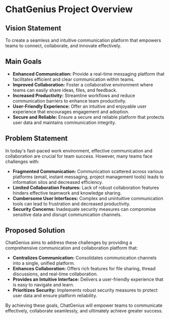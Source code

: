 # ChatGenius Project Overview

## Vision Statement

To create a seamless and intuitive communication platform that empowers teams to connect, collaborate, and innovate effectively.

## Main Goals

*   **Enhanced Communication:** Provide a real-time messaging platform that facilitates efficient and clear communication within teams.
*   **Improved Collaboration:** Foster a collaborative environment where teams can easily share ideas, files, and feedback.
*   **Increased Productivity:** Streamline workflows and reduce communication barriers to enhance team productivity.
*   **User-Friendly Experience:** Offer an intuitive and enjoyable user experience that encourages engagement and adoption.
*   **Secure and Reliable:** Ensure a secure and reliable platform that protects user data and maintains communication integrity.

## Problem Statement

In today's fast-paced work environment, effective communication and collaboration are crucial for team success. However, many teams face challenges with:

*   **Fragmented Communication:** Communication scattered across various platforms (email, instant messaging, project management tools) leads to information silos and decreased efficiency.
*   **Limited Collaboration Features:** Lack of robust collaboration features hinders effective teamwork and knowledge sharing.
*   **Cumbersome User Interfaces:** Complex and unintuitive communication tools can lead to frustration and decreased productivity.
*   **Security Concerns:** Inadequate security measures can compromise sensitive data and disrupt communication channels.

## Proposed Solution

ChatGenius aims to address these challenges by providing a comprehensive communication and collaboration platform that:

*   **Centralizes Communication:** Consolidates communication channels into a single, unified platform.
*   **Enhances Collaboration:** Offers rich features for file sharing, thread discussions, and real-time collaboration.
*   **Provides an Intuitive Interface:** Delivers a user-friendly experience that is easy to navigate and learn.
*   **Prioritizes Security:** Implements robust security measures to protect user data and ensure platform reliability.

By achieving these goals, ChatGenius will empower teams to communicate effectively, collaborate seamlessly, and ultimately achieve greater success.